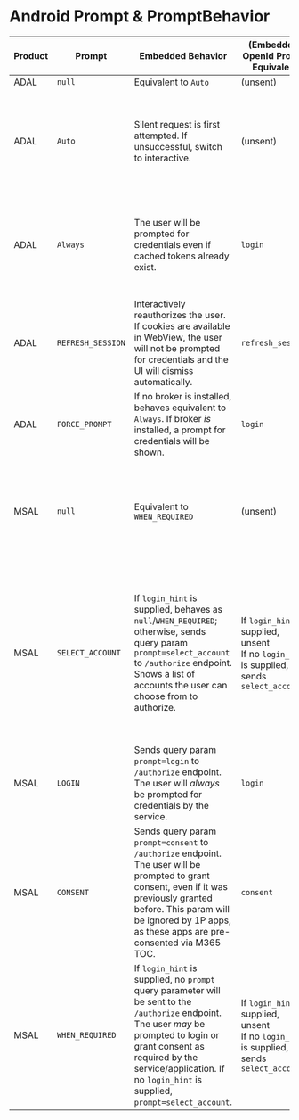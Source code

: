 # Android Prompt & PromptBehavior

| Product | Prompt            | Embedded Behavior                                                                                                                                                                                                                                          | (Embedded) OpenId Prompt Equivalent                                                              | Sent to Broker?      | Broker Behavior                                                                                                                                                                                                                                                                                                        | (Broker) OpenId Prompt Equivalent                         |
|---------|-------------------|------------------------------------------------------------------------------------------------------------------------------------------------------------------------------------------------------------------------------------------------------------|--------------------------------------------------------------------------------------------------|----------------------|------------------------------------------------------------------------------------------------------------------------------------------------------------------------------------------------------------------------------------------------------------------------------------------------------------------------|-----------------------------------------------------------|
| ADAL    | `null`            | Equivalent to `Auto`                                                                                                                                                                                                                                       | (unsent)                                                                                         | N/A                  | Equivalent to `Auto`                                                                                                                                                                                                                                                                                                   | (unsent)                                                  |
| ADAL    | `Auto`            | Silent request is first attempted. If unsuccessful, switch to interactive.                                                                                                                                                                                 | (unsent)                                                                                         | Yes                  | Broker attempts silent request first. If `claimsChallenge` is provided, broker will skip AT in cache and use RT to acquire new tokens. If silent request fails, call will go interactive.                                                                                                                              | (unsent)                                                  |
| ADAL    | `Always`          | The user will be prompted for credentials even if cached tokens already exist.                                                                                                                                                                             | `login`                                                                                          | Yes, augmented       | Broker attempts silent request first. If `claimsChallenge` is provided, broker will skip AT in cache and use RT to acquire new tokens. If silent request fails, call will go interactive.                                                                                                                              | (unsent)                                                  |
| ADAL    | `REFRESH_SESSION` | Interactively reauthorizes the user. If cookies are available in WebView, the user will not be prompted for credentials and the UI will dismiss automatically.                                                                                             | `refresh_session`                                                                                | Yes, but unsupported | Unsupported by V2 endpoint                                                                                                                                                                                                                                                                                             | (unsent)                                                  |
| ADAL    | `FORCE_PROMPT`    | If no broker is installed, behaves equivalent to `Always`. If broker _is_ installed, a prompt for credentials will be shown.                                                                                                                               | `login`                                                                                          | Yes                  | Equivalent to `Always` in embedded flow.                                                                                                                                                                                                                                                                               | `login`                                                   |
| MSAL    | `null`            | Equivalent to `WHEN_REQUIRED`                                                                                                                                                                                                                              | (unsent)                                                                                         | N/A                  | Broker attempts silent request first. If `claimsChallenge` is provided, broker will skip AT in cache and use RT to acquire new tokens. If silent request fails, call will go interactive.                                                                                                                              | (unsent)                                                  |
| MSAL    | `SELECT_ACCOUNT`  | If `login_hint` is supplied, behaves as `null`/`WHEN_REQUIRED`; otherwise, sends query param `prompt=select_account` to `/authorize` endpoint. Shows a list of accounts the user can choose from to authorize.                                             | If `login_hint` is supplied, unsent <br/> If no `login_hint` is supplied, sends `select_account` | Yes                  | If `login_hint` is supplied, behaves as `null`/`WHEN_REQUIRED`; otherwise, `AccountChooserActivity` is shown. Account picker inside of ESTS/WebView is _never_ shown, as the user would have already pre-selected an account via `AccountChooserActivity`. If user selects '`Add Account`', no `prompt=login` is sent. | (unsent - account selection via `AccountChooserActivity`) |
| MSAL    | `LOGIN`           | Sends query param `prompt=login` to `/authorize` endpoint. The user will _always_ be prompted for credentials by the service.                                                                                                                              | `login`                                                                                          | Yes                  | Same as embedded flow.                                                                                                                                                                                                                                                                                                 | `login`                                                   |
| MSAL    | `CONSENT`         | Sends query param `prompt=consent` to `/authorize` endpoint. The user will be prompted to grant consent, even if it was previously granted before. This param will be ignored by 1P apps, as these apps are pre-consented via M365 TOC.                                                              | `consent`                                                                                        | Yes                  |  Sends query param `prompt=consent` to `/authorize` endpoint. The user will be prompted to grant consent, even if it was previously granted before.                                                                                                                                                                                                                                      | `consent`                                                 |
| MSAL    | `WHEN_REQUIRED`   | If `login_hint` is supplied, no `prompt` query parameter will be sent to the `/authorize` endpoint. The user _may_ be prompted to login or grant consent as required by the service/application. If no `login_hint` is supplied, `prompt=select_account`. | If `login_hint` is supplied, unsent <br/> If no `login_hint` is supplied, sends `select_account` | N/A                  | Same as embedded flow                                                                                                                                                                                                                                                                                                  | (unsent - account selection via `AccountChooserActivity`) |
